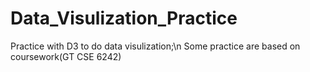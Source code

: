 # Data_Visulization_Practice
Practice with D3 to do data visulization;\n
Some practice are based on coursework(GT CSE 6242)
